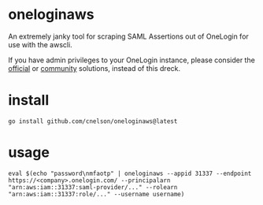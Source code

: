 # oneloginaws
An extremely janky tool for scraping SAML Assertions out of OneLogin for use with the awscli.

If you have admin privileges to your OneLogin instance, please consider the [official](https://github.com/onelogin/onelogin-aws-cli-assume-role) or [community](https://github.com/physera/onelogin-aws-cli) solutions, instead of this dreck.

# install
```
go install github.com/cnelson/oneloginaws@latest
```

# usage
```
eval $(echo "password\nmfaotp" | oneloginaws --appid 31337 --endpoint https://<company>.onelogin.com/ --principalarn "arn:aws:iam::31337:saml-provider/..." --rolearn "arn:aws:iam::31337:role/..." --username username)
```